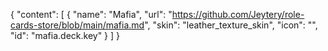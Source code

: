 {
  "content": [
    {
      "name": "Mafia",
      "url": "https://github.com/Jeytery/role-cards-store/blob/main/mafia.md",
      "skin": "leather_texture_skin",
      "icon": "",
      "id": "mafia.deck.key"
    }
  ]
}
